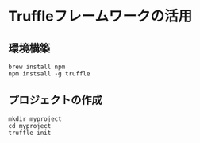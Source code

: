 # Truffleフレームワークの活用

## 環境構築

```
brew install npm
npm instsall -g truffle
```

## プロジェクトの作成


```
mkdir myproject
cd myproject
truffle init
```
